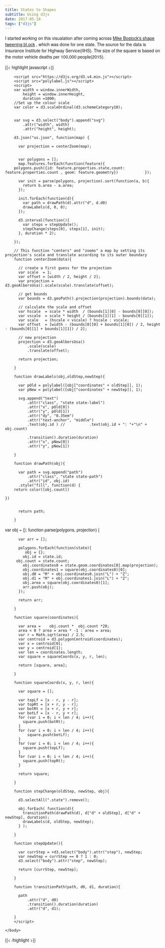 ```yaml
---
title: States to Shapes
subtitle: Using d3js
date: 2017-05-10
tags: ["d3js"]
---
```



I started working on this visualation after coming across   <a href="https://bl.ocks.org/mbostock/3081153">Mike Bostock's shape tweening bl.ock</a> , 
 which was done for one state. The source for the data is 
Insurance Institute for Highway Service(IIHS). The size of the square is based on the motor vehicle deaths per 100,000 people(2015).

<!--more-->

{{< highlight javascript >}}


<html>
	<head>
		<style>
		body {
			margin: 0;
			font-family: "Helvetica Neue", sans-serif;
		}
		.state-path {
			fill: #ccc;
			stroke: #fff;
			stroke-width: 5px;
		}
		.state-label {
			font-size: .65em;
		}
		</style>
	</head>
	<body step="0">

		<script src="https://d3js.org/d3.v4.min.js"></script>
		<script src="polylabel.js"></script>
		<script>
		var width = window.innerWidth,
		    height = window.innerHeight,
		    duration =1000;
        //Set up the colour scale
        var color = d3.scaleOrdinal(d3.schemeCategory10);


		var svg = d3.select("body").append("svg")
		    .attr("width", width)
		    .attr("height", height);

		d3.json("us.json", function(map) {

		  var projection = centerZoom(map);


		  var polygons = [];
		  map.features.forEach(function(feature){
        polygons.push({id: feature.properties.state,count: feature.properties.count , geom: feature.geometry})			  });

		  var init = parse(polygons, projection).sort(function(a, b){
		    return b.area - a.area;
		  });

		  init.forEach(function(d){
		    var path = drawPath(d).attr("d", d.d0)
		    drawLabels(d, 0, 0);
		  });

		  d3.interval(function(){
		    var steps = stepUpdate();
		    stepChange(steps[0], steps[1], init);
		  }, duration * 2);

		});

		// This function "centers" and "zooms" a map by setting its projection's scale and translate according to its outer boundary
		function centerZoom(data){

		  // create a first guess for the projection
		  var scale  = 1;
		  var offset = [width / 2, height / 2];
		  var projection = d3.geoAlbersUsa().scale(scale).translate(offset);

		  // get bounds
		  var bounds = d3.geoPath().projection(projection).bounds(data);

		  // calculate the scale and offset
		  var hscale  = scale * width  / (bounds[1][0] - bounds[0][0]);
		  var vscale  = scale * height / (bounds[1][1] - bounds[0][1]);
		  var scale   = (hscale < vscale) ? hscale : vscale;
		  var offset  = [width - (bounds[0][0] + bounds[1][0]) / 2, height - (bounds[0][1] + bounds[1][1]) / 2];

		  // new projection
		  projection = d3.geoAlbersUsa()
		      .scale(scale)
		      .translate(offset);

		  return projection;

		}

		function drawLabels(obj,oldStep,newStep){

		  var pOld = polylabel([obj["coordinates" + oldStep]], 1);
		  var pNew = polylabel([obj["coordinates" + newStep]], 1);

		  svg.append("text")
		      .attr("class", "state state-label")
		      .attr("x", pOld[0])
		      .attr("y", pOld[1])
		      .attr("dy", "0.35em")
		      .attr("text-anchor", "middle")
		      .text(obj.id ) //		      .text(obj.id + ": "+"\n" + obj.count)

		      .transition().duration(duration)
		      .attr("x", pNew[0])
		      .attr("y", pNew[1])

		}

		function drawPath(obj){

		  var path = svg.append("path")
		      .attr("class", "state state-path")
		      .attr("id", obj.id)
          .style("fill", function(d) {
		return color([obj.count])

	})


		  return path;

		}
   var obj = {};
		function parse(polygons, projection) {

		  var arr = [];

		  polygons.forEach(function(state){
		     obj = {};
		    obj.id = state.id;
         obj.count = state.count;
		    obj.coordinates0 = state.geom.coordinates[0].map(projection);
		    obj.coordinates1 = square(obj.coordinates0)[0];
		    obj.d0 = "M" + obj.coordinates0.join("L") + "Z";
		    obj.d1 = "M" + obj.coordinates1.join("L") + "Z";
		    obj.area = square(obj.coordinates0)[1];
		    arr.push(obj);
		  });

		  return arr;

		}

		function square(coordinates){

		  var area =    obj.count *  obj.count *20;
		  area < 0 ? area = area * -1 : area = area;
		  var r = Math.sqrt(area) / 2.5;
		  var centroid = d3.polygonCentroid(coordinates);
		  var x = centroid[0];
		  var y = centroid[1];
		  var len = coordinates.length;
		  var square = squareCoords(x, y, r, len);

		  return [square, area];

		}

		function squareCoords(x, y, r, len){

		  var square = [];

		  var topLf = [x - r, y - r];
		  var topRt = [x + r, y - r];
		  var botRt = [x + r, y + r];
		  var botLf = [x - r, y + r];
		  for (var i = 0; i < len / 4; i++){
		    square.push(botRt);
		  }
		  for (var i = 0; i < len / 4; i++){
		      square.push(botLf);
		  }
		  for (var i = 0; i < len / 4; i++){
		    square.push(topLf);
		  }
		  for (var i = 0; i < len / 4; i++){
		    square.push(topRt);
		  }

		  return square;

		}

		function stepChange(oldStep, newStep, obj){

		  d3.selectAll(".state").remove();

		  obj.forEach( function(d){
		    transitionPath(drawPath(d), d["d" + oldStep], d["d" + newStep], duration);
		    drawLabels(d, oldStep, newStep);
		  } );

		}

		function stepUpdate(){

		  var currStep = +d3.select("body").attr("step"), newStep;
		  var newStep = currStep == 0 ? 1 : 0;
		  d3.select("body").attr("step", newStep);

		  return [currStep, newStep];

		}

		function transitionPath(path, d0, d1, duration){

		  path
		      .attr("d", d0)
		      .transition().duration(duration)
		      .attr("d", d1);

		}
		</script>

	</body>
</html>



{{< /highlight >}}

